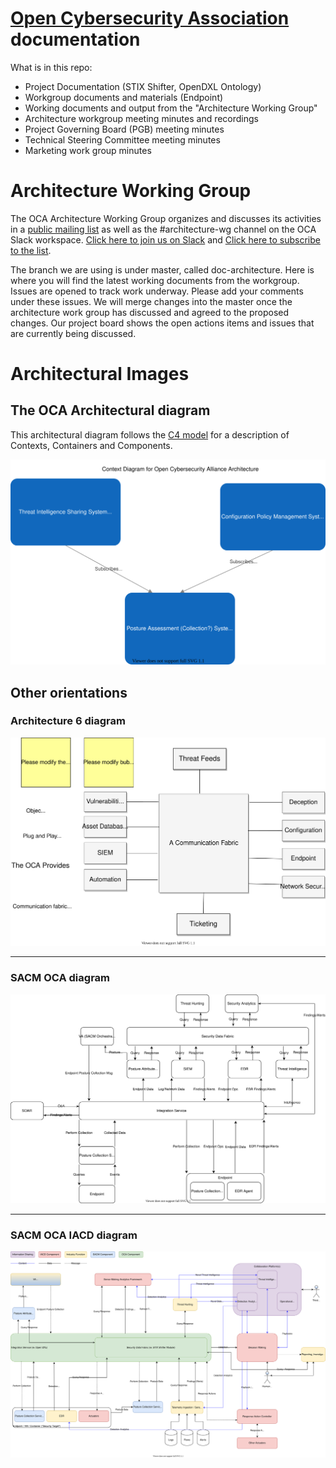 # [Open Cybersecurity Association](https://opencybersecurityalliance.org/) documentation
What is in this repo:
- Project Documentation (STIX Shifter, OpenDXL Ontology)
- Workgroup documents and materials (Endpoint)
- Working documents and output from the "Architecture Working Group"
- Architecture workgroup meeting minutes and recordings
- Project Governing Board (PGB) meeting minutes
- Technical Steering Committee meeting minutes
- Marketing work group minutes

# Architecture Working Group

The OCA Architecture Working Group organizes and discusses its activities in a [public mailing list](https://lists.oasis-open-projects.org/g/oca-architecture-wg) as well as the #architecture-wg channel on the OCA Slack workspace. [Click here to join us on Slack](https://docs.google.com/forms/d/1vEAqg9SKBF3UMtmbJJ9qqLarrXN5zeVG3_obedA3DKs/viewform?edit_requested=true) and [Click here to subscribe to the list](https://lists.oasis-open-projects.org/g/oca-architecture-wg).

The branch we are using is under master, called doc-architecture.  Here is where you will find the latest working documents from the workgroup.  Issues are opened to track work underway.  Please add your comments under these issues.  We will merge changes into the
master once the architecture work group has discussed and agreed to the proposed changes.  Our project board shows the open actions items and issues that are currently being discussed.

# Architectural Images

## The OCA Architectural diagram

This architectural diagram follows the [C4 model](https://c4model.com/) for a description of Contexts, Containers and Components.

[ ![OCA architectural diagram](Architecture%20Documents/oca-c4-architecture-OCA%20Context%20Diagram.svg) ](https://raw.githubusercontent.com/MitchellJThomas/documentation/c4-diagrams-cuarta-parte/Architecture%20Documents/oca-c4-architecture.html)


## Other orientations

### Architecture 6 diagram

![Architecture-6.drawio diagram](Architecture%20Documents/Architecture-6.svg)

---

### SACM OCA diagram

![SACM_OCA.drawio diagram](Architecture%20Documents/SACM_OCA.svg)

---

### SACM OCA IACD diagram

![SACM_OCA_IACD.drawio diagram](Architecture%20Documents/SACM_OCA_IACD.svg)
